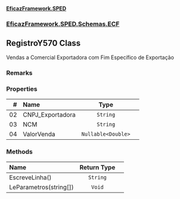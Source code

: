 #### [EficazFramework.SPED](EficazFrameworkSPED.md 'EficazFramework SPED')
### [EficazFramework.SPED.Schemas.ECF](EficazFramework.SPED.Schemas.ECF.md 'EficazFramework.SPED.Schemas.ECF')

## RegistroY570 Class

Vendas a Comercial Exportadora com Fim Específico de Exportação

### Remarks
### Properties

| # | Name | Type | |
| ---: | :--- | :---: | :--- |
| 02 | CNPJ_Exportadora | `String` |  |
| 03 | NCM | `String` |  |
| 04 | ValorVenda | `Nullable<Double>` |  |
### Methods

| Name | Return Type | |
| :--- | :---: | :--- |
| EscreveLinha() | `String` |  |
| LeParametros(string[]) | `Void` |  |
